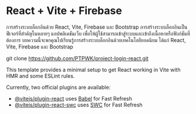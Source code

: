 # React + Vite + Firebase

การสร้างระบบล็อกอินด้วย React, Vite, Firebase และ Bootstrap
การสร้างระบบล็อกอินเป็นฟีเจอร์ที่สำคัญในหลายๆ แอปพลิเคชันเว็บ เพื่อให้ผู้ใช้สามารถเข้าสู่ระบบและเข้าถึงเนื้อหาหรือฟังก์ชันที่ต้องการ บทความนี้จะพาคุณไปเรียนรู้การสร้างระบบล็อกอินด้วยเทคโนโลยียอดนิยม ได้แก่ React, Vite, Firebase และ Bootstrap

git clone https://github.com/PTPWK/project-login-react.git





This template provides a minimal setup to get React working in Vite with HMR and some ESLint rules.

Currently, two official plugins are available:

- [@vitejs/plugin-react](https://github.com/vitejs/vite-plugin-react/blob/main/packages/plugin-react/README.md) uses [Babel](https://babeljs.io/) for Fast Refresh
- [@vitejs/plugin-react-swc](https://github.com/vitejs/vite-plugin-react-swc) uses [SWC](https://swc.rs/) for Fast Refresh
